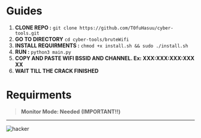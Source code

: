 # Guides

1. **CLONE REPO :** `git clone https://github.com/T0fuHasuu/cyber-tools.git`
2. **GO TO DIRECTORY** `cd cyber-tools/bruteWifi`
3. **INSTALL REQUIRMENTS :** `chmod +x install.sh && sudo ./install.sh`
4. **RUN :** `python3 main.py`
5. **COPY AND PASTE WIFI BSSID AND CHANNEL. Ex: XXX:XXX:XXX:XXX XX**
6. **WAIT TILL THE CRACK FINISHED**

# Requirments 

> **Monitor Mode: Needed** **(IMPORTANT‼️)**

---

![hacker](https://media1.tenor.com/m/7XGeZeBfyUYAAAAC/hack.gif)
